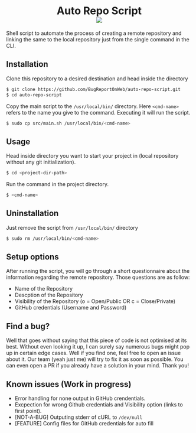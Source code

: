 <h1 id="header" align="center">
    Auto Repo Script
    <div id="badge">
        <img id="last-commit" src="https://img.shields.io/github/last-commit/BugReportOnWeb/auto-repo-script" />
    </div>
</h1>

Shell script to automate the process of creating a remote repository and linking the same to the local repository just from the single command in the CLI.

## Installation
Clone this repository to a desired destination and head inside the directory
```bash
$ git clone https://github.com/BugReportOnWeb/auto-repo-script.git
$ cd auto-repo-script
```

Copy the main script to the `/usr/local/bin/` directory. Here `<cmd-name>` refers to the name you give to the command. Executing it will run the script.
```bash
$ sudo cp src/main.sh /usr/local/bin/<cmd-name>
```

## Usage
Head inside directory you want to start your project in (local repository without any git initialization).
```bash
$ cd <project-dir-path>
```

Run the command in the project directory.
```bash
$ <cmd-name>
```

## Uninstallation
Just remove the script from `/usr/local/bin/` directory
```bash
$ sudo rm /usr/local/bin/<cmd-name>
```

## Setup options
After running the script, you will go through a short questionnaire about the information regarding the remote repository. Those questions are as follow:
* Name of the Repository
* Descption of the Repository
* Visibility of the Repository (o = Open/Public OR c = Close/Private)
* GitHub credentials (Username and Password)

## Find a bug?
Well that goes without saying that this piece of code is not optimised at its best. Without even looking it up, I can surely say numerous bugs might pop up in certain edge cases. Well if you find one, feel free to open an issue about it. Our team (yeah just me) will try to fix it as soon as possible. You can even open a PR if you already have a solution in your mind. Thank you!

## Known issues (Work in progress)
- Error handling for none output in GitHub crendentials.
- Excpection for wrong Github credentials and Visibility option (links to first point).
- [NOT-A-BUG] Outputing stderr of cURL to `/dev/null`
- [FEATURE] Config files for GitHub credentials for auto fill

